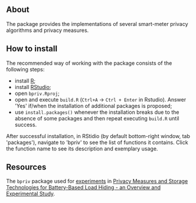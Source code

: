 ## About
The package provides the implementations of several smart-meter privacy algorithms and privacy measures.

## How to install

The recommended way of working with the package consists of the following steps:
- install [R](https://www.r-project.org/);
- install [RStudio](https://posit.co/);
- open `bpriv.Rproj`;
- open and execute `build.R` (`Ctrl+A` -> `Ctrl + Enter` in Rstudio). Answer 'Yes' if/when the installation of additional packages is proposed;
- use `install.packages()` whenever the installation breaks due to the absence of some packages and then repeat executing `build.R` until success.

After successful installation, in RStidio (by default bottom-right window, tab 'packages'), navigate to 'bpriv' to see the list of functions it contains. Click the function name to see its description and exemplary usage.

## Resources

The `bpriv` package used for [experiments](https://github.com/Arzik1987/SaP) in [Privacy Measures and Storage Technologies for Battery-Based Load Hiding - an Overview and Experimental Study](https://dl.acm.org/doi/abs/10.1145/3396851.3398320).



